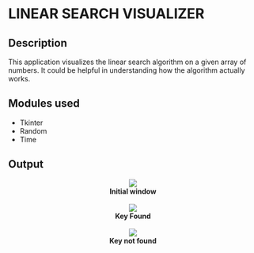 # LINEAR SEARCH VISUALIZER

## Description
This application visualizes the linear search algorithm on a given array of numbers.
It could be helpful in understanding how the algorithm actually works.

## Modules used
- Tkinter
- Random
- Time

## Output
<p align="center">
  <img src="https://imgur.com/behB8rV.png">
  <br>
  <b>Initial window</b>
  <br><br>
  <img src="https://imgur.com/oYC93Ie.png">
  <br>
  <b>Key Found</b>
  <br><br>
  <img src="https://imgur.com/CmkcfQv.png">
  <br>
  <b>Key not found</b>
  <br><br>
</p>


